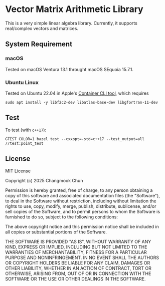 # Vector Matrix Arithmetic Library

This is a very simple linear algebra library.  Currently, it supports real/complex vectors and matrices.

## System Requirement

### macOS

Tested on macOS Ventura 13.1 throught macOS SEquoia 15.7.1.

### Ubuntu Linux

Tested on Ubuntu 22.04 in Apple's [Container CLI tool](https://github.com/apple/container), which requires
```shell
sudo apt install -y libf2c2-dev libatlas-base-dev libgfortran-11-dev
```

## Test

To test (with `c++17`):
```
GTEST_COLOR=1 bazel test --cxxopt=-std=c++17 --test_output=all //test:point_test
```

## License

MIT License

Copyright (c) 2025 Changmook Chun

Permission is hereby granted, free of charge, to any person obtaining a copy
of this software and associated documentation files (the "Software"), to deal
in the Software without restriction, including without limitation the rights
to use, copy, modify, merge, publish, distribute, sublicense, and/or sell
copies of the Software, and to permit persons to whom the Software is
furnished to do so, subject to the following conditions:

The above copyright notice and this permission notice shall be included in all
copies or substantial portions of the Software.

THE SOFTWARE IS PROVIDED "AS IS", WITHOUT WARRANTY OF ANY KIND, EXPRESS OR
IMPLIED, INCLUDING BUT NOT LIMITED TO THE WARRANTIES OF MERCHANTABILITY,
FITNESS FOR A PARTICULAR PURPOSE AND NONINFRINGEMENT. IN NO EVENT SHALL THE
AUTHORS OR COPYRIGHT HOLDERS BE LIABLE FOR ANY CLAIM, DAMAGES OR OTHER
LIABILITY, WHETHER IN AN ACTION OF CONTRACT, TORT OR OTHERWISE, ARISING FROM,
OUT OF OR IN CONNECTION WITH THE SOFTWARE OR THE USE OR OTHER DEALINGS IN THE
SOFTWARE.

